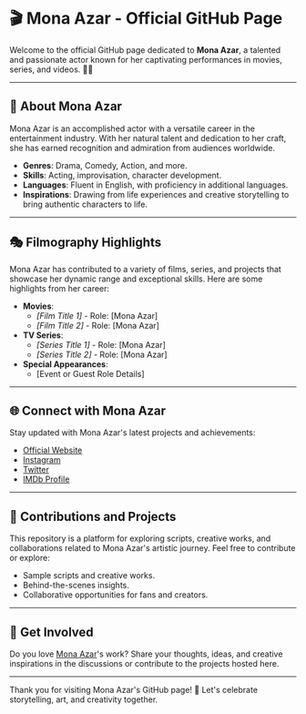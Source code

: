 # 🎬 Mona Azar - Official GitHub Page

Welcome to the official GitHub page dedicated to **Mona Azar**, a talented and passionate actor known for her captivating performances in movies, series, and videos. 🎥✨

---

## 🌟 About Mona Azar

Mona Azar is an accomplished actor with a versatile career in the entertainment industry. With her natural talent and dedication to her craft, she has earned recognition and admiration from audiences worldwide.

- **Genres**: Drama, Comedy, Action, and more.
- **Skills**: Acting, improvisation, character development.
- **Languages**: Fluent in English, with proficiency in additional languages.
- **Inspirations**: Drawing from life experiences and creative storytelling to bring authentic characters to life.

---

## 🎭 Filmography Highlights

Mona Azar has contributed to a variety of films, series, and projects that showcase her dynamic range and exceptional skills. Here are some highlights from her career:

- **Movies**:
  - *[Film Title 1]* - Role: [Mona Azar]
  - *[Film Title 2]* - Role: [Mona Azar]
- **TV Series**:
  - *[Series Title 1]* - Role: [Mona Azar]
  - *[Series Title 2]* - Role: [Mona Azar]
- **Special Appearances**:
  - [Event or Guest Role Details]

---

## 🌐 Connect with Mona Azar

Stay updated with Mona Azar's latest projects and achievements:

- [Official Website](#)
- [Instagram](#)
- [Twitter](#)
- [IMDb Profile](#)

---

## 📝 Contributions and Projects

This repository is a platform for exploring scripts, creative works, and collaborations related to Mona Azar's artistic journey. Feel free to contribute or explore:

- Sample scripts and creative works.
- Behind-the-scenes insights.
- Collaborative opportunities for fans and creators.

---

## 🤝 Get Involved

Do you love <a href="https://porneec.com/thepovgod-mona-azar-big-booty-milf-deep-throats-and/">Mona Azar</a>'s work? Share your thoughts, ideas, and creative inspirations in the discussions or contribute to the projects hosted here.

---

Thank you for visiting Mona Azar's GitHub page! 💫 Let's celebrate storytelling, art, and creativity together.

